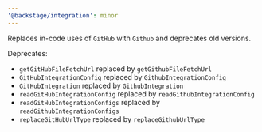 ```yaml
---
'@backstage/integration': minor
---
```


Replaces in-code uses of `GitHub` with `Github` and deprecates old versions.

Deprecates:

- `getGitHubFileFetchUrl` replaced by `getGithubFileFetchUrl`
- `GitHubIntegrationConfig` replaced by `GithubIntegrationConfig`
- `GitHubIntegration` replaced by `GithubIntegration`
- `readGitHubIntegrationConfig` replaced by `readGithubIntegrationConfig`
- `readGitHubIntegrationConfigs` replaced by `readGithubIntegrationConfigs`
- `replaceGitHubUrlType` replaced by `replaceGithubUrlType`
